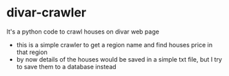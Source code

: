 # divar-crawler
It's a python code to crawl houses on divar web page

- this is a simple crawler to get a region name and find houses price in that region
- by now details of the houses would be saved in a simple txt file, but I try to save them to a database instead